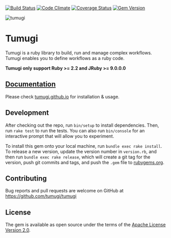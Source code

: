 [![Build Status](https://travis-ci.org/tumugi/tumugi.svg)](https://travis-ci.org/tumugi/tumugi) [![Code Climate](https://codeclimate.com/github/tumugi/tumugi/badges/gpa.svg)](https://codeclimate.com/github/tumugi/tumugi) [![Coverage Status](https://coveralls.io/repos/tumugi/tumugi/badge.svg?branch=master&service=github)](https://coveralls.io/github/tumugi/tumugi?branch=master) [![Gem Version](https://badge.fury.io/rb/tumugi.svg)](https://badge.fury.io/rb/tumugi)

![tumugi](http://tumugi.github.io/images/logo.png)

# Tumugi

Tumugi is a ruby library to build, run and manage complex workflows. Tumugi enables you to define workflows as a ruby code.

**Tumugi only support Ruby >= 2.2 and JRuby >= 9.0.0.0**

## [Documentation](https://tumugi.github.io)

Please check [tumugi.github.io](https://tumugi.github.io) for installation & usage.

## Development

After checking out the repo, run `bin/setup` to install dependencies. Then, run `rake test` to run the tests. You can also run `bin/console` for an interactive prompt that will allow you to experiment.

To install this gem onto your local machine, run `bundle exec rake install`. To release a new version, update the version number in `version.rb`, and then run `bundle exec rake release`, which will create a git tag for the version, push git commits and tags, and push the `.gem` file to [rubygems.org](https://rubygems.org).

## Contributing

Bug reports and pull requests are welcome on GitHub at https://github.com/tumugi/tumugi

## License

The gem is available as open source under the terms of the [Apache License
Version 2.0](http://www.apache.org/licenses/).
